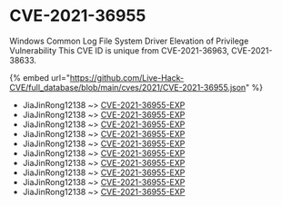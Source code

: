 # CVE-2021-36955

Windows Common Log File System Driver Elevation of Privilege Vulnerability This CVE ID is unique from CVE-2021-36963, CVE-2021-38633.

{% embed url="https://github.com/Live-Hack-CVE/full_database/blob/main/cves/2021/CVE-2021-36955.json" %}


* JiaJinRong12138 ~> [CVE-2021-36955-EXP](https://www.alice-snow.ru/2021/database/cve-2021-36955/cve-2021-36955-exp-jiajinrong12138)
* JiaJinRong12138 ~> [CVE-2021-36955-EXP](https://www.alice-snow.ru/2021/database/cve-2021-36955/cve-2021-36955-exp-jiajinrong12138)
* JiaJinRong12138 ~> [CVE-2021-36955-EXP](https://www.alice-snow.ru/2021/database/cve-2021-36955/cve-2021-36955-exp-jiajinrong12138)
* JiaJinRong12138 ~> [CVE-2021-36955-EXP](https://www.alice-snow.ru/2021/database/cve-2021-36955/cve-2021-36955-exp-jiajinrong12138)
* JiaJinRong12138 ~> [CVE-2021-36955-EXP](https://www.alice-snow.ru/2021/database/cve-2021-36955/cve-2021-36955-exp-jiajinrong12138)
* JiaJinRong12138 ~> [CVE-2021-36955-EXP](https://www.alice-snow.ru/2021/database/cve-2021-36955/cve-2021-36955-exp-jiajinrong12138)
* JiaJinRong12138 ~> [CVE-2021-36955-EXP](https://www.alice-snow.ru/2021/database/cve-2021-36955/cve-2021-36955-exp-jiajinrong12138)
* JiaJinRong12138 ~> [CVE-2021-36955-EXP](https://www.alice-snow.ru/2021/database/cve-2021-36955/cve-2021-36955-exp-jiajinrong12138)
* JiaJinRong12138 ~> [CVE-2021-36955-EXP](https://www.alice-snow.ru/2021/database/cve-2021-36955/cve-2021-36955-exp-jiajinrong12138)
* JiaJinRong12138 ~> [CVE-2021-36955-EXP](https://www.alice-snow.ru/2021/database/cve-2021-36955/cve-2021-36955-exp-jiajinrong12138)